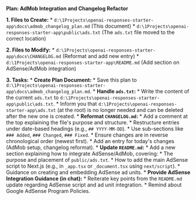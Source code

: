 **Plan: AdMob Integration and Changelog Refactor**

**1. Files to Create:**
    *   `d:\1Projects\openai-responses-starter-app\docs\admob_changelog_plan.md` (This document)
    *   `d:\1Projects\openai-responses-starter-app\public\ads.txt` (The `ads.txt` file moved to the correct location)

**2. Files to Modify:**
    *   `d:\1Projects\openai-responses-starter-app\docs\CHANGELOG.md` (Reformat and add new entry)
    *   `d:\1Projects\openai-responses-starter-app\README.md` (Add section on AdSense/AdMob integration)

**3. Tasks:**
    *   **Create Plan Document:**
        *   Save this plan to `d:\1Projects\openai-responses-starter-app\docs\admob_changelog_plan.md`.
    *   **Handle `ads.txt`:**
        *   Write the content of the current `ads.txt` to `d:\1Projects\openai-responses-starter-app\public\ads.txt`.
        *   Inform you that `d:\1Projects\openai-responses-starter-app\ads.txt` (at the root) is no longer needed and can be deleted after the new one is created.
    *   **Reformat `CHANGELOG.md`:**
        *   Add a comment at the top explaining the file's purpose and structure.
        *   Restructure entries under date-based headings (e.g., `## YYYY-MM-DD`).
        *   Use sub-sections like `### Added`, `### Changed`, `### Fixed`.
        *   Ensure changes are in reverse chronological order (newest first).
        *   Add an entry for today's changes (AdMob setup, changelog reformat).
    *   **Update `README.md`:**
        *   Add a new section explaining how to integrate AdSense/AdMob, covering:
            *   The purpose and placement of `public/ads.txt`.
            *   How to add the main AdSense script to Next.js (e.g., in `_app.tsx` or `_document.tsx` using `next/script`).
            *   Guidance on creating and embedding AdSense ad units.
    *   **Provide AdSense Integration Guidance (in chat):**
        *   Reiterate key points from the `README.md` update regarding AdSense script and ad unit integration.
        *   Remind about Google AdSense Program Policies.
